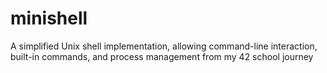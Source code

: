 # minishell
A simplified Unix shell implementation, allowing command-line interaction, built-in commands, and process management from my 42 school journey

